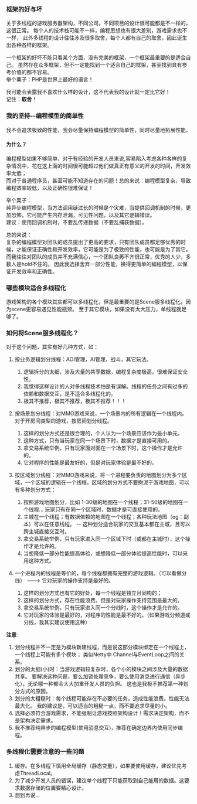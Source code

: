 ### 框架的好与坏
关于多线程的游戏服务器架构，不同公司，不同项目的设计很可能都是不一样的，这很正常。
每个人的技术栈可能不一样，编程思想也有很大差别，游戏需求也不一样，
此外多线程的设计往往涉及很多取舍，每个人都有自己的取舍，因此诞生出各种各样的框架。   

一个框架的好坏不能只看某个方面，没有完美的框架，一个框架最重要的是适合自己。
虽然存在众多框架，但不一定能找到一个适合自己的框架，甚至找到具有参考价值的都不容易。  
举个栗子：PHP是世界上最好的语言！

我可能会表露我不喜欢什么样的设计，这不代表我的设计就一定比它好！  
记住：**取舍**！

### 我的坚持--编程模型的简单性
我不会追求极致的性能，我会尽量保持编程模型的简单性，同时尽量地拓展性能。  

#### 为什么？
编程模型如果不够简单，对于有经验的开发人员来说,容易陷入考虑各种各样的复杂情况中，花在这上面的时间很可能超过他们做真正有意义的开发的时间，开发效率太低；  
而对于普通程序员，甚至可能不知道存在的问题！总的来说：编程模型复杂，导致编程效率较低，以及正确性很难保证！  

举个栗子：  
纯异步编程模型，当方法调用链过长的时候是个灾难，当提供回调机制的时候，更加恐怖，它可能产生内存泄漏，可见性问题，以及其它逻辑错误。  
建议：使用回调机制时，不要乱传递数据（不要乱捕获数据）。  

总的来说：  
    复杂的编程模型对团队的成员提出了更高的要求，只有团队成员都足够优秀的时候，才能保证正确性和开发效率，它可能是为了极致的性能，也可能是为了其它。  
而我往往对团队的成员并不充满信心，一个团队良莠不齐很正常，优秀的人少，多数人是hold不住的。
因此我选择舍弃一部分性能，换得更简单的编程模型，以保证开发效率和正确性。

### 哪些模块适合多线程化
游戏架构的各个模块其实都可以多线程化，但是最重要的是Scene服多线程化，因为scene更容易遇见性能瓶颈。
至于其它模块，如果没有太大压力，单线程就足够了。

### 如何将Scene服多线程化？
对于这个问题，其实有好几种方式，如：
1. 按业务逻辑划分线程：AOI管理，AI管理，战斗，其它玩法。 
    1. 逻辑拆分的太细，涉及大量的共享数据，编程复杂度极高。很难保证安全性。
    2. 我觉得这样设计的人对多线程技术怕是有误解。线程的任务之间有过多的依赖和数据交互，是不适合多线程化的。
    3. 极其不推荐，极其不推荐，极其不推荐！！！

2. 按场景划分线程：对MMO游戏来说，一个场景内的所有逻辑在一个线程内。对于开房间类型的游戏，按房间划分线程。
    1. 这样的划分方式还是很合理的，个人认为一个场景应该作为最小单元。
    2. 这种方式，只有当玩家在同一个场景下时，数据才是直接可用的。
    3. 拿交易系统举例，只有玩家面对面在一个场景下时，这个操作才是允许的。
    4. 它对程序的性能是最友好的，但是对玩家体验是最不好的。

3. 按区域划分线程：对MMO游戏来说，将一个进程要负责的地图划分为多个区域，一个区域的逻辑在一个线程。区域的划分方式不要拘泥于游戏地图，可以有多种划分方式：
    1. 按照游戏地图划分，比如 1-30级的地图在一个线程；31-50级的地图在一个线程... 玩家只有在同一个区域时，数据才是可直接使用的。
    2. 主城在一个线程；有数据依赖的地图在一个线程；各种玩法地图（eg：副本）可以在任意线程。 -- 这种划分适合玩家的交互基本都在主城，且可以跨主城直接交互时。
    3. 拿交易系统举例，只有玩家进入同一个区域下时（或都在主城时），这个操作才是允许的。
    4. 当想降低一部分性能提高体验，或想降低一部分体验提高性能时，可以采用这种方式。

4. 一个进程内的线程是等价的，每个线程都拥有完整的游戏逻辑。（可以看做分线） ---> 它对玩家的操作支持是最好的。
    1. 这样的划分方式也有它的好处，每一个线程是独立且同构的；
    2. 这样的划分方式，存在性能浪费。但是对玩家操作支持范围是最大的。
    3. 拿交易系统举例，只有玩家进入同一个分线时，这个操作才是允许的。
    4. 它对玩家的体验是最好的，对程序的性能是最不好的。（如果游戏分频道或分线，我其实建议使用这种）

**注意**:
1. 划分线程并不一定是为模块新建线程，而是说这部分模块绑定在一个线程上，一个线程上可能有多个模块；
类似Netty中 Channel与EventLoop之间的关系。
2. 划分的太细(小)时：当游戏逻辑较复杂时，各个小的模块之间涉及大量的数据共享。
要解决这种问题，要么加锁处理竞争，要么使用消息进行通信（异步化），无论哪一种都会大大加重开发人员的负担。
这也是我极不推荐第一种划分方式的原因。
3. 划分的太粗糙时：每个线程可能存在不必要的任务，造成性能浪费。性能无法最大化。
我的建议是，可以适当的粗糙一点，而不要追求尽量的小。
4. 选择必须符合游戏需求，不能强制让游戏按照架构设计！需求决定架构，而不是架构决定需求。
5. 我不推荐纯异步的编程模型(使用消息交互)，推荐在确定边界内使用同步编程。

### 多线程化需要注意的一些问题
1. 缓存。在多线程下慎用全局缓存（静态变量），如果要使用缓存，建议优先考虑ThreadLocal。
2. 为了减少开发人员的错误，建议单个线程下只能获取到自己能用的数据。这要求数据存储的位置要精心设计。
3. 想到再说...